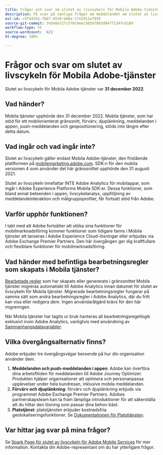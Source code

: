 ```yaml
---
title: Frågor och svar om slutet av livscykeln för Mobila Adobe-tjänster
description: Få svar på vanliga frågor om meddelandet om slutet av livscykeln för Mobila Adobe-tjänster.
exl-id: c5f44341-7b87-4530-b86e-17e2911a7959
source-git-commit: 343e0a727c570c9eec503d7903d0477134fc6189
workflow-type: ht
source-wordcount: '421'
ht-degree: 100%

---
```


# Frågor och svar om slutet av livscykeln för Mobila Adobe-tjänster

Slutet av livscykeln för Mobila Adobe-tjänster var **31 december 2022**.

## Vad händer?

Mobila tjänster upphörde den 31 december 2022. Mobila tjänster, som har stöd för ett mobilorienterat gränssnitt, förvärv, djuplänkning, meddelanden i appen, push-meddelanden och geopositionering, stöds inte längre efter detta datum.

## Vad ingår och vad ingår inte?

Slutet av livscykeln gäller endast Mobila Adobe-tjänster, den fristående plattformen på [mobilemarketing.adobe.com](https://mobilemarketing.adobe.com). SDK:n för den mobila versionen 4 som använder det här gränssnittet upphörde den 31 augusti 2021.

Slutet av livscykeln innefattar INTE Adobe Analytics för mobilappar, som ingår i Adobe Experience Platforms Mobila SDK:er. Dessa funktioner, som bland annat beteenden i appen, livscykelanalys, uppföljning av meddelandeinteraktion och målgruppsprofiler, får fortsatt stöd från Adobe.

## Varför upphör funktionen?

I takt med att Adobe fortsätter att utöka sina funktioner för mobilmarknadsföring kommer funktioner som tidigare fanns i Mobila tjänster att lanseras i Adobe Experience Cloud-lösningar eller erbjudas via Adobe Exchange Premier Partners. Den här övergången ger dig kraftfullare och flexiblare funktioner för mobilmarknadsföring.

## Vad händer med befintliga bearbetningsregler som skapats i Mobila tjänster?

[Bearbetade regler](https://experienceleague.adobe.com/docs/analytics/admin/admin-tools/processing-rules/processing-rules.html?lang=sv) som har skapats eller genererats i gränssnittet Mobila tjänster migreras automatiskt till Adobe Analytics innan datumet för slutet av livscykeln för Mobila tjänster. Migrerade bearbetningsregler fungerar på samma sätt som andra bearbetningsregler i Adobe Analytics, där du fritt kan visa eller redigera dem. Ingen användaråtgärd krävs för den här migreringen.

När Mobila tjänster har tagits ur bruk hanteras all bearbetningsregellogik exklusivt inom Adobe Analytics, vanligtvis med användning av [Sammanhangsdatavariabler](https://experienceleague.adobe.com/docs/analytics/implementation/vars/page-vars/contextdata.html?lang=sv).

## Vilka övergångsalternativ finns?

Adobe erbjuder tre övergångsvägar beroende på hur din organisation använder dem.

1. **Meddelanden och push-meddelanden i appen**: Adobe kan överföra dina arbetsflöden för meddelanden till Adobe Journey Optimizer. Produkten hjälper organisationer att optimera och personanpassa upplevelser under hela kundresan, inklusive mobila meddelanden.
1. **Förvärv och djuplänkning**: förvärv och djuplänkning erbjuds via programmet Adobe Exchange Premier Partners. Adobes partnerskapsteam kan ta fram lämpliga introduktioner för att säkerställa att du hittar den lösning som passar dina behov bäst.
1. **Platstjänst**: platstjänsten erbjuder kostnadsfria geolokaliseringsfunktioner. Se [Dokumentationen för Platstjänsten](https://experienceleague.adobe.com/docs/places/using/home.html?lang=sv).

## Var hittar jag svar på mina frågor?

Se [Spark Page för slutet av livscykeln för Adobe Mobile Services](https://spark.adobe.com/page/C6D30y09zaRpD/) för mer information. Kontakta din Adobe-representant om du har ytterligare frågor.
